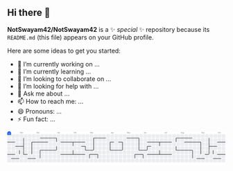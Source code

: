 ## Hi there 👋


**NotSwayam42/NotSwayam42** is a ✨ _special_ ✨ repository because its `README.md` (this file) appears on your GitHub profile.

Here are some ideas to get you started:

- 🔭 I’m currently working on ...
- 🌱 I’m currently learning ...
- 👯 I’m looking to collaborate on ...
- 🤔 I’m looking for help with ...
- 💬 Ask me about ...
- 📫 How to reach me: ...
- 😄 Pronouns: ...
- ⚡ Fun fact: ...
<picture>
  <source media="(prefers-color-scheme: dark)" srcset="https://raw.githubusercontent.com/NotSwayam42/NotSwayam42/output/pacman-contribution-graph-dark.svg">
  <source media="(prefers-color-scheme: light)" srcset="https://raw.githubusercontent.com/NotSwayam42/NotSwayam42/output/pacman-contribution-graph.svg">
  <img alt="Pac-Man contribution graph" src="https://raw.githubusercontent.com/NotSwayam42/NotSwayam42/output/pacman-contribution-graph.svg">
</picture>
